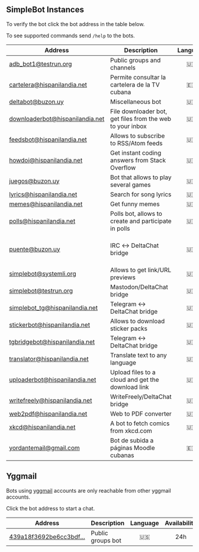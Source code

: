 ## SimpleBot Instances

To verify the bot click the bot address in the table below.

To see supported commands send `/help` to the bots.

| Address                           | Description                                                 | Language | Availability                           | Administrator |
| ------------------------------    | ----------------------------------------------------------- | :------: | :----------:                           | ------------- |
| [adb_bot1@testrun.org]            | Public groups and channels                                  | 🇺🇸       | 24h                                    | [adbenitez]   |
| [cartelera@hispanilandia.net]     | Permite consultar la cartelera de la TV cubana              | 🇪🇸       | 24h                                    | [adbenitez]   |
| [deltabot@buzon.uy]               | Miscellaneous bot                                           | 🇺🇸       | 24h                                    | [adbenitez]   |
| [downloaderbot@hispanilandia.net] | File downloader bot, get files from the web to your inbox   | 🇺🇸       | 24h                                    | [adbenitez]   |
| [feedsbot@hispanilandia.net]      | Allows to subscribe to RSS/Atom feeds                       | 🇺🇸       | 24h                                    | [adbenitez]   |
| [howdoi@hispanilandia.net]        | Get instant coding answers from Stack Overflow              | 🇺🇸       | 24h                                    | [adbenitez]   |
| [juegos@buzon.uy]                 | Bot that allows to play several games                       | 🇺🇸       | 24h                                    | [adbenitez]   |
| [lyrics@hispanilandia.net]        | Search for song lyrics                                      | 🇺🇸       | 24h                                    | [adbenitez]   |
| [memes@hispanilandia.net]         | Get funny memes                                             | 🇺🇸       | 24h                                    | [adbenitez]   |
| [polls@hispanilandia.net]         | Polls bot, allows to create and participate in polls        | 🇺🇸       | 24h                                    | [adbenitez]   |
| [puente@buzon.uy]                 | IRC ↔️ DeltaChat bridge                                      | 🇺🇸       | **OFFLINE** (IP banned by libera.chat) | [adbenitez]   |
| [simplebot@systemli.org]          | Allows to get link/URL previews                             | 🇺🇸       | 24h                                    | [adbenitez]   |
| [simplebot@testrun.org]           | Mastodon/DeltaChat bridge                                   | 🇺🇸       | 24h                                    | [adbenitez]   |
| simplebot_tg@hispanilandia.net    | Telegram ↔️ DeltaChat bridge                                 | 🇺🇸       | 24h                                    | [Yordante]    |
| [stickerbot@hispanilandia.net]    | Allows to download sticker packs                            | 🇺🇸       | 24h                                    | [adbenitez]   |
| tgbridgebot@hispanilandia.net     | Telegram ↔️ DeltaChat bridge                                 | 🇺🇸       | 24h                                    | [Nelson]      |
| [translator@hispanilandia.net]    | Translate text to any language                              | 🇺🇸       | 24h                                    | [adbenitez]   |
| [uploaderbot@hispanilandia.net]   | Upload files to a cloud and get the download link           | 🇺🇸       | 24h                                    | [adbenitez]   |
| [writefreely@hispanilandia.net]   | WriteFreely/DeltaChat bridge                                | 🇺🇸       | 24h                                    | [adbenitez]   |
| [web2pdf@hispanilandia.net]       | Web to PDF converter                                        | 🇺🇸       | 24h                                    | [adbenitez]   |
| [xkcd@hispanilandia.net]          | A bot to fetch comics from xkcd.com                         | 🇺🇸       | 24h                                    | [adbenitez]   |
| yordantemail@gmail.com            | Bot de subida a páginas Moodle cubanas                      | 🇪🇸       | 24h                                    | [yordante]    |

## Yggmail

Bots using [yggmail](https://github.com/neilalexander/yggmail) accounts are only reachable from other yggmail accounts.

Click the bot address to start a chat.

| Address                   | Description                                | Language | Availability | Administrator |
| ------------------------- | ------------------------------------------ | :------: | :----------: | ------------- |
| [439a18f3692be6cc3bdf...] | Public groups bot                          | 🇺🇸       | 24h          | [adbenitez]   |


[adbenitez]: mailto:adbenitez@nauta.cu
[Nelson]: mailto:nelsonr9608@nauta.cu
[Yordante]: mailto:aliandiaz94@nauta.cu
[yordante]: mailto:aliandiaz94@nauta.cu

[439a18f3692be6cc3bdf...]: mailto:439a18f3692be6cc3bdf724994d6027a1dc457ef8adf33d68564205c03b3ad46@yggmail

[adb_bot1@testrun.org]: OPENPGP4FPR:8D0025A5DDA22D50EB38A731DC8D7EB24BECDFEB#a=adb%5Fbot1%40testrun.org&n=GroupsBot&i=N2ZpQ9wDKLq&s=lr1Z8T3TlOI
[cartelera@hispanilandia.net]: OPENPGP4FPR:D0E1D04F7CB4DF675FF40C16B8757470D98E7742#a=cartelera%40hispanilandia.net&n=Cartelera%20TV&i=bE_sYQa0JZD&s=eyf5eQIShJT
[deltabot@buzon.uy]: OPENPGP4FPR:C823D993CF37BF5D8C834F8F08505516CF8AB8C8#a=deltabot%40buzon.uy&n=Misc.%20Bot&i=YMorOP_2ppb&s=LX4bGaOhVu-
[feedsbot@hispanilandia.net]: OPENPGP4FPR:EDBCBD0131B2216D60F76FF46834D1E33169F00E#a=feedsbot%40hispanilandia.net&n=FeedsBot&i=7AYtkEyVmW8&s=1HWCvzIMM9M
[juegos@buzon.uy]: OPENPGP4FPR:85CDAF53B94CE36DBBE89ECEEDA17F967CD16E6F#a=juegos%40buzon.uy&n=GamesBot&i=TCR6GjYRBv1&s=-en0FSwYpxr
[howdoi@hispanilandia.net]: OPENPGP4FPR:118B1592A24183E6D1922F7C8A775F662D0B8DC4#a=howdoi%40hispanilandia.net&n=How%20do%20I%3F&i=JgugrCgP01u&s=7k9-7Z62Um7
[lyrics@hispanilandia.net]: OPENPGP4FPR:AAA362B3B891EDA4152DCF40D4A635364D5D9CA0#a=lyrics%40hispanilandia.net&n=LyricsBot&i=sM5oxC789zg&s=MyVVfdzw_cf
[memes@hispanilandia.net]: OPENPGP4FPR:2099C7D3744F3B62E0C11EE4CFED5478A92DA043#a=memes%40hispanilandia.net&n=Memes%20Bot&i=egz8nDAMV6q&s=oydmbu8ZV6j
[polls@hispanilandia.net]: OPENPGP4FPR:B47AB02369B0DC86C05E1F1825E7EB00BD917E8D#a=polls%40hispanilandia.net&n=PollsBot&i=4usXSVZ1y_q&s=s201RPZzEDW
[puente@buzon.uy]: OPENPGP4FPR:C329CB7A874F447E68D848E3EFBD8F4900871D0B#a=puente%40buzon.uy&n=IRC%20BRIDGE&i=VfVFWoRQnt-&s=oZ-qodJo7WG
[downloaderbot@hispanilandia.net]: OPENPGP4FPR:691D0D6C54B3EB3C7269DE06AFF7E6E40CA29CC6#a=downloaderbot%40hispanilandia.net&n=File%20Downloader&i=bKrjebiKATZ&s=rAhmRQERBa0
[uploaderbot@hispanilandia.net]: OPENPGP4FPR:9C9DA1499EDD478A80994B58C65D6348DFA09264#a=uploaderbot%40hispanilandia.net&n=File%20to%20Link&i=nB8AjS72u07&s=2WWEkH8MfBc
[simplebot@systemli.org]: OPENPGP4FPR:C279D87A58562AE0BF85A35049E574DFB70EE9B5#a=simplebot%40systemli.org&n=WWW&i=93IBFH5P-MA&s=-NmZ3RcnHVM
[simplebot@testrun.org]: OPENPGP4FPR:3CD6F460C18365C226A3115E5D5DCC2B68286A7A#a=simplebot%40testrun.org&n=MASTODON%20BRIDGE&i=vliFxNkyG5I&s=CEHn5i91saa
[translator@hispanilandia.net]: OPENPGP4FPR:F6948DDA3046531A190F26FBCBD3E8DC2F7924CB#a=translator%40hispanilandia.net&n=Translator%20Bot&i=wMuG5nircgB&s=Q4r26QE7prU
[writefreely@hispanilandia.net]: OPENPGP4FPR:B6F03DA7D8DF8EB6EE7E0D030A8E0B513E40D443#a=writefreely%40hispanilandia.net&n=WriteFreelyBot&i=r45fDGvqhcK&s=ZpEkv_FWyRl
[xkcd@hispanilandia.net]: OPENPGP4FPR:8CFCEA1E7CB8E914457D98E47AAD060AD1EBF992#a=xkcd%40hispanilandia.net&n=xkcd%20bot&i=pYj-Ex5wh-m&s=ktkqonTzmkK
[stickerbot@hispanilandia.net]: OPENPGP4FPR:505ABCB5FE466D5A74A0FD1A33B81CFE12CD0A8D#a=stickerbot%40hispanilandia.net&n=StickerBot&i=wM2bpwc2EzK&s=5YAwTNLcJhp
[web2pdf@hispanilandia.net]: OPENPGP4FPR:90F3B4441063F3C770FCD8FEE218583044B7032D#a=web2pdf%40hispanilandia.net&n=web2pdf&i=iX-CDo5AitT&s=NorJEYpieER
